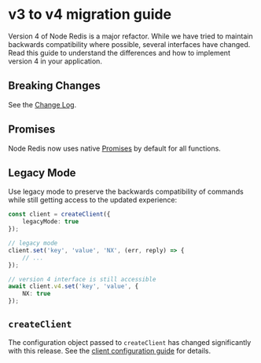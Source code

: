 # v3 to v4 migration guide

Version 4 of Node Redis is a major refactor. While we have tried to maintain backwards compatibility where possible, several interfaces have changed. Read this guide to understand the differences and how to implement version 4 in your application.

## Breaking Changes

See the [Change Log](../CHANGELOG.md).

## Promises

Node Redis now uses native [Promises](https://developer.mozilla.org/en-US/docs/Web/JavaScript/Reference/Global_Objects/Promise) by default for all functions.

## Legacy Mode

Use legacy mode to preserve the backwards compatibility of commands while still getting access to the updated experience:

```typescript
const client = createClient({
    legacyMode: true
});

// legacy mode
client.set('key', 'value', 'NX', (err, reply) => {
    // ...
});

// version 4 interface is still accessible
await client.v4.set('key', 'value', {
    NX: true
});
```

## `createClient`

The configuration object passed to `createClient` has changed significantly with this release. See the [client configuration guide](./docs/client-configuration.md) for details.
